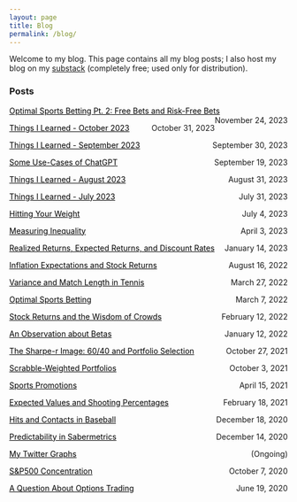 ```yaml
---
layout: page
title: Blog
permalink: /blog/
---
```




Welcome to my blog. This page contains all my blog posts; I also host my blog on my <a href="https://www.benmarrow.substack.com">substack</a> (completely free; used only for distribution).
<!-- <p align="center"><iframe src="https://benmarrow.substack.com/embed" width="400" height="160" style="border:1px solid #EEE; background:white;" frameborder="0" scrolling="yes"></iframe></p> -->


### Posts


<p style="text-align:left;">
    <a href = "https://benmarrow.notion.site/Optimal-Sports-Betting-Pt-2-Free-Bets-and-Risk-Free-Bets-958c1e0df6f54046959ed0df592a0b7f?pvs=4" style="color: #000000; text-decoration: underline;">Optimal Sports Betting Pt. 2: Free Bets and Risk-Free Bets</a>
    <span style="float:right;">
        November 24, 2023
    </span>
</p>


<p style="text-align:left;">
    <a href = "https://benmarrow.notion.site/Things-I-Learned-October-2023-9a805830df4e4fa88054011896599d58?pvs=4" style="color: #000000; text-decoration: underline;">Things I Learned - October 2023</a>
    <span style="float:right;">
        October 31, 2023
    </span>
</p>

<p style="text-align:left;">
    <a href = "https://benmarrow.notion.site/Things-I-Learned-September-2023-2fd66c1b87b44c81a3ad1f9551b05c05?pvs=4" style="color: #000000; text-decoration: underline;">Things I Learned - September 2023</a>
    <span style="float:right;">
        September 30, 2023
    </span>
</p>

<p style="text-align:left;">
    <a href = "https://benmarrow.notion.site/Some-Use-Cases-of-ChatGPT-964660386c5046fbbd7ed7b687acf67f?pvs=4" style="color: #000000; text-decoration: underline;">Some Use-Cases of ChatGPT</a>
    <span style="float:right;">
        September 19, 2023
    </span>
</p>

<p style="text-align:left;">
    <a href = "https://benmarrow.notion.site/Things-I-Learned-August-2023-e09731a6aae94cddafdc1e3b239da6b7?pvs=4" style="color: #000000; text-decoration: underline;">Things I Learned - August 2023</a>
    <span style="float:right;">
        August 31, 2023
    </span>
</p>


<p style="text-align:left;">
    <a href = "https://benmarrow.notion.site/Things-I-Learned-July-2023-bc13ccdb312342db9f74cd78cead1f18?pvs=4" style="color: #000000; text-decoration: underline;">Things I Learned - July 2023</a>
    <span style="float:right;">
        July 31, 2023
    </span>
</p>


<p style="text-align:left;">
    <a href = "https://benmarrow.notion.site/Hitting-Your-Weight-21284367e5c8489888c1ed21f326f064" style="color: #000000; text-decoration: underline;">Hitting Your Weight</a>
    <span style="float:right;">
        July 4, 2023
    </span>
</p>


<p style="text-align:left;">
    <a href = "https://benmarrow.notion.site/Measuring-Inequality-95f29c9b799f46d18281d9db87eb3428" style="color: #000000; text-decoration: underline;">Measuring Inequality</a>
    <span style="float:right;">
        April 3, 2023
    </span>
</p>


<p style="text-align:left;">
    <a href = "https://benmarrow.notion.site/Realized-Returns-Expected-Returns-and-Discount-Rates-80982bc601c841e59fb98729fbbae889" style="color: #000000; text-decoration: underline;">Realized Returns, Expected Returns, and Discount Rates</a>
    <span style="float:right;">
        January 14, 2023
    </span>
</p>


<p style="text-align:left;">
    <a href = "https://benmarrow.notion.site/Inflation-and-Stock-Returns-0a5e75e89d1842d2bf8d29b38c140e8e" style="color: #000000; text-decoration: underline;">Inflation Expectations and Stock Returns</a>
    <span style="float:right;">
        August 16, 2022
    </span>
</p>

<p style="text-align:left;">
    <a href = "https://benmarrow.notion.site/Variance-and-Match-Length-in-Tennis-febc18d724394f59a4521c33fd6833b7" style="color: #000000; text-decoration: underline;">Variance and Match Length in Tennis</a>
    <span style="float:right;">
        March 27, 2022
    </span>
</p>

<p style="text-align:left;">
    <a href = "https://benmarrow.notion.site/Optimizing-Sports-Bets-1a8c0b37a03846dd8164b055c4a620e5" style="color: #000000; text-decoration: underline;">Optimal Sports Betting</a>
    <span style="float:right;">
        March 7, 2022
    </span>
</p>

<p style="text-align:left;">
    <a href = "https://benmarrow.notion.site/Stock-Returns-and-the-Wisdom-of-Crowds-8ae52de24fc24617ab6cd6a1af14db80" style="color: #000000; text-decoration: underline;">Stock Returns and the Wisdom of Crowds</a>
    <span style="float:right;">
        February 12, 2022
    </span>
</p>



<p style="text-align:left;">
    <a href = "https://benmarrow.notion.site/An-Observation-About-Betas-20a6fc7c31cf453badd599699ba52250" style="color: #000000; text-decoration: underline;">An Observation about Betas</a>
    <span style="float:right;">
        January 12, 2022
    </span>
</p>

<p style="text-align:left;">
    <a href = "https://benmarrow.notion.site/The-Sharpe-r-Image-60-40-and-Portfolio-Selection-cdd7f58205504ebcad052ffb2b74eece" style="color: #000000; text-decoration: underline;">The Sharpe-r Image: 60/40 and Portfolio Selection</a>
    <span style="float:right;">
        October 27, 2021
    </span>
</p>

<p style="text-align:left;">
    <a href = "https://benmarrow.notion.site/Scrabble-Weighted-Portfolios-79435f9c2c9e4db1b8286e2799d231ed" style="color: #000000; text-decoration: underline;">Scrabble-Weighted Portfolios</a>
    <span style="float:right;">
        October 3, 2021
    </span>
</p>
<!-- * <a href="https://www.notion.so/Scrabble-Weighted-Portfolios-79435f9c2c9e4db1b8286e2799d231ed">Notebook</a>
 -->

<p style="text-align:left;">
    <a href = "https://benmarrow.notion.site/Sports-Promotions-a8427c866bbb4ee39645040f09aef198" style="color: #000000; text-decoration: underline;">Sports Promotions</a>
    <span style="float:right;">
        April 15, 2021
    </span>
</p>
<!-- * <a href="https://www.notion.so/Sports-Promotions-a8427c866bbb4ee39645040f09aef198">Notebook</a> -->



<p style="text-align:left;">
    <a href = "https://benmarrow.notion.site/Expected-Values-and-Shooting-Percentages-5085567996a84aa998ba8c4d0560a25b" style="color: #000000; text-decoration: underline;">Expected Values and Shooting Percentages</a>
    <span style="float:right;">
        February 18, 2021
    </span>
</p>


<p style="text-align:left;">
    <a href = "https://benmarrow.notion.site/Hits-vs-Contacts-in-Baseball-f871b9e4e40b4f02bc9bcf310d901b58" style="color: #000000; text-decoration: underline;">Hits and Contacts in Baseball</a>
    <span style="float:right;">
        December 18, 2020
    </span>
</p>
<!-- * <a href="https://www.notion.so/Hits-vs-Contacts-in-Baseball-f871b9e4e40b4f02bc9bcf310d901b58">Notebook</a> -->


<p style="text-align:left;">
    <a href = "https://benmarrow.notion.site/Predictability-in-Sabermetrics-d32d7866b5c74f4eb58c207f290aef04" style="color: #000000; text-decoration: underline;">Predictability in Sabermetrics</a>
    <span style="float:right;">
        December 14, 2020
    </span>
</p>
<!-- * <a href="https://www.notion.so/Predictability-in-Sabermetrics-d32d7866b5c74f4eb58c207f290aef04">Notebook</a> -->

<p style="text-align:left;">
    <a href = "https://benmarrow.notion.site/My-Twitter-Graphs-08dfb12dc33141b0b38043653db8bce9" style="color: #000000; text-decoration: underline;">My Twitter Graphs</a>
    <span style="float:right;">
        (Ongoing)
    </span>
</p>
<!-- * <a href="https://www.notion.so/My-Twitter-Graphs-08dfb12dc33141b0b38043653db8bce9">Notebook</a> -->


<p style="text-align:left;">
    <a href = "https://benmarrow.notion.site/S-P500-Concentration-90df7a9eafd842ad924b4ace3675fdb9" style="color: #000000; text-decoration: underline;">S&P500 Concentration</a>
    <span style="float:right;">
        October 7, 2020
    </span>
</p>
<!-- * <a href="https://www.notion.so/S-P500-Concentration-90df7a9eafd842ad924b4ace3675fdb9">Notebook</a> -->

<p style="text-align:left;">
    <a href = "https://benmarrow.notion.site/A-Question-About-Options-Trading-9e4f4f9f6075451dada5ba95e4cd5ea1" style="color: #000000; text-decoration: underline;">A Question About Options Trading</a>
    <span style="float:right;">
        June 19, 2020
    </span>
</p>




